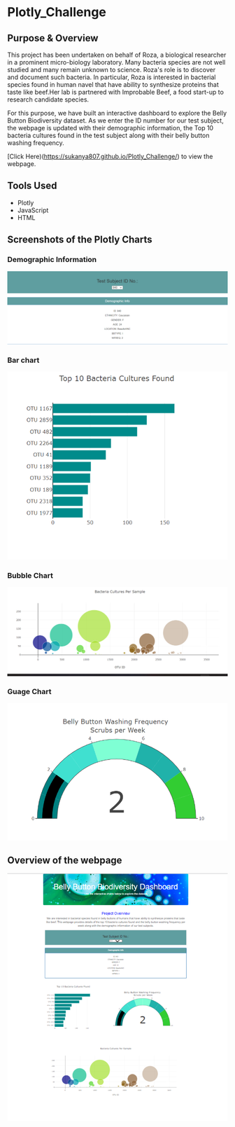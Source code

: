 # Plotly_Challenge

## Purpose & Overview

This project has been undertaken on behalf of Roza, a biological researcher in a prominent micro-biology laboratory. Many bacteria species are not well studied and many remain unknown to science. Roza's role is to discover and document such bacteria. In particular, Roza is interested in bacterial species found in human navel that have ability to synthesize proteins that taste like beef.Her lab is partnered with Improbable Beef, a food start-up to research candidate species. 

For this purpose, we have built an interactive dashboard to explore the Belly Button Biodiversity dataset. As we enter the ID number for our test subject, the webpage is updated with their demographic information, the Top 10 bacteria cultures found in the test subject along with their belly button washing frequency.

[Click Here)(https://sukanya807.github.io/Plotly_Challenge/) to view the webpage.

## Tools Used

- Plotly
- JavaScript
- HTML

## Screenshots of the Plotly Charts

### Demographic Information

![](images/demographic_info.png)

### Bar chart 

![](images/bar_chart.png)

### Bubble Chart 

![](images/bubble_chart.png)

### Guage Chart

![](images/guage_chart.png)

## Overview of the webpage

![](images/webpage_full_view.png)


